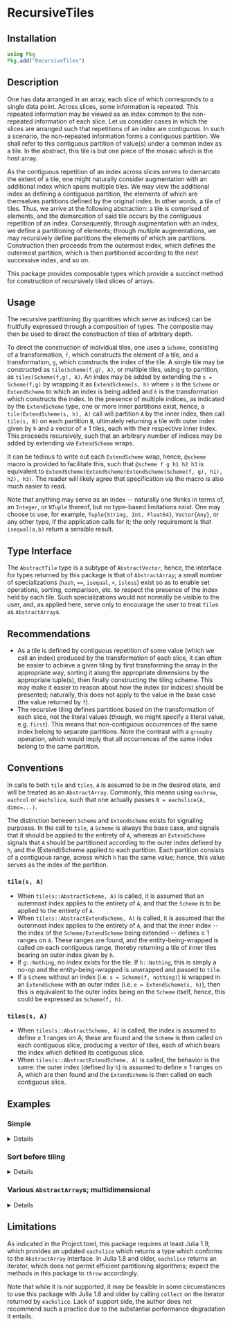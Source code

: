 # RecursiveTiles

## Installation

```julia
using Pkg
Pkg.add("RecursiveTiles")
```

## Description

One has data arranged in an array, each slice of which corresponds to
a single data point.  Across slices, some information is
repeated. This repeated information may be viewed as an index common
to the non-repeated information of each slice. Let us consider cases
in which the slices are arranged such that repetitions of an index
are contiguous. In such a scenario, the non-repeated information forms
a contiguous partition. We shall refer to this contiguous partition of
value(s) under a common index as a tile. In the abstract, this tile is
but one piece of the mosaic which is the host array.

As the contiguous repetition of an index across slices serves to
demarcate the extent of a tile, one might naturally consider
augmentation with an additional index which spans multiple tiles. We
may view the additional index as defining a contiguous partition, the
elements of which are themselves partitions defined by the original
index. In other words, a tile of tiles. Thus, we arrive at the
following abstraction: a tile is comprised of elements, and the
demarcation of said tile occurs by the contiguous repetition of an
index. Consequently, through augmentation with an index, we define a
partitioning of elements; through multiple augmentations, we
may recursively define partitions the elements of which are
partitions. Construction then proceeds from the outermost index, which
defines the outermost partition, which is then partitioned according
to the next successive index, and so on.

This package provides composable types which provide a succinct method
for construction of recursively tiled slices of arrays.

## Usage
The recursive partitioning (by quantities which serve as indices) can
be fruitfully expressed through a composition of types. The composite
may then be used to direct the construction of tiles of arbitrary depth.

To direct the construction of individual tiles, one uses a `Scheme`,
consisting of a transformation, `f`, which constructs the element of a
tile, and a transformation, `g`, which constructs the index of the
tile.  A single tile may be constructed as `tile(Scheme(f,g), A)`, or
multiple tiles, using `g` to partition, as `tiles(Scheme(f,g), A)`.
An index may be added by extending the `s = Scheme(f,g)` by wrapping
it as `ExtendScheme(s, h)` where `s` is the `Scheme` or `ExtendScheme`
to which an index is being added and `h` is the transformation which
constructs the index.  In the presence of multiple indices, as
indicated by the `ExtendScheme` type, one or more inner partitions
exist, hence, a `tile(ExtendScheme(s, h), A)` call will partition `A`
by the inner index, then call `tile(s, B)` on each partition `B`,
ultimately returning a tile with outer index given by `h` and a vector
of ≥ 1 tiles, each with their respective inner index.  This proceeds
recursively, such that an arbitrary number of indices may be added by
extending via `ExtendScheme` wraps.

It can be tedious to write out each `ExtendScheme` wrap, hence,
`@scheme` macro is provided to facilitate this, such that `@scheme f g
h1 h2 h3` is equivalent to
`ExtendScheme(ExtendScheme(ExtendScheme(Scheme(f, g), h1), h2), h3)`.
The reader will likely agree that specification via the macro is also
much easier to read.

Note that anything may serve as an index -- naturally one thinks in
terms of, an `Integer`, or `NTuple` thereof, but no type-based
limitations exist. One may choose to use, for example, `Tuple{String,
Int, Float64}`, `Vector{Any}`, or any other type, if the application
calls for it; the only requirement is that `isequal(a,b)` return a
sensible result.

## Type Interface
The `AbstractTile` type is a subtype of `AbstractVector`, hence,
the interface for types returned by this package is that of
`AbstractArray`; a small number of specializations
(`hash`, `==`, `isequal`, `<`, `isless`) exist so as to enable
set operations, sorting, comparison, etc. to respect the presence of
the index held by each tile. Such specializations would not normally
be visible to the user, and, as applied here, serve only to encourage
the user to treat `Tile`s as `AbstractArray`s.

## Recommendations
- As a tile is defined by contiguous repetition of some value (which
  we call an index) produced by the transformation of each slice,
  it can often be easier to achieve a given tiling
  by first transforming the array in the appropriate way, sorting it
  along the appropriate dimensions by the appropriate tuple(s), then
  finally constructing the tiling scheme. This may make it easier to
  reason about how the index (or indices) should be presented;
  naturally, this does not apply to the value in the base case (the
  value returned by `f`).
- The recursive tiling defines partitions based on the transformation
  of each slice, not the literal values (though, we might specify a
  literal value, e.g. `first`). This means that non-contiguous
  occurrences of the same index belong to separate partitions. Note
  the contrast with a `groupby` operation, which would imply that all
  occurrences of the same index belong to the same partition.

## Conventions
In calls to both `tile` and `tiles`, `A` is assumed to be in the
desired state, and will be treated as an `AbstractArray`. Commonly,
this means using `eachrow`, `eachcol` or `eachslice`, such that one
actually passes `B = eachslice(A, dims=...)`.

The distinction between `Scheme` and `ExtendScheme` exists for
signaling purposes. In the call to `tile`, a `Scheme` is always the
base case, and signals that it should be applied to the entirety of
`A`, whereas an `ExtendScheme` signals that `A` should be partitioned
according to the outer index defined by `h`, and the (Extend)Scheme
applied to each partition. Each partition consists of a contiguous
range, across which `h` has the same value; hence, this value serves
as the index of the partition.
### `tile(s, A)`
- When `tile(s::AbstractScheme, A)` is called, it is assumed that an
  outermost index applies to the entirety of `A`, and that the `Scheme` is
  to be applied to the entirety of `A`.
- When `tile(s::AbstractExtendScheme, A)` is called, it is assumed
  that the outermost index applies to the entirety of `A`, and that
  the inner index -- the index of the `Scheme/ExtendScheme` being
  extended -- defines ≥ 1 ranges on `A`. These ranges are found, and
  the entity-being-wrapped is called on each contiguous range, thereby
  returning a tile of inner tiles bearing an outer index given by `h`.
- If `g::Nothing`, no index exists for the tile. If `h::Nothing`, this
  is simply a no-op and the entity-being-wrapped is unwrapped and
  passed to `tile`.
- If a `Scheme` without an index (i.e. `s = Scheme(f, nothing)`) is
  wrapped in an `ExtendScheme` with an outer index (i.e. `e =
  ExtendScheme(s, h)`), then this is equivalent to the outer index
  being on the `Scheme` itself, hence, this could be expressed as
  `Scheme(f, h)`.
### `tiles(s, A)`
- When `tiles(s::AbstractScheme, A)` is called, the index is
  assumed to define ≥ 1 ranges on A; these are found and the `Scheme`
  is then called on each contiguous slice, producing a vector of
  tiles, each of which bears the index which defined its contiguous
  slice.
- When `tiles(s::AbstractExtendScheme, A)` is called, the behavior is
  the same: the outer index (defined by `h`) is assumed to define ≥ 1
  ranges on A, which are then found and the `ExtendScheme` is then
  called on each contiguous slice.

## Examples
### Simple

<details>
 <summaryClick me!></summary>
<p>

As a simple example, consider a matrix in which the second and third columns contain
indices which may be used to partition the matrix. Under normal circumstances, one
might not use an `f` which is applied to the entire slice, but here we opt for `sum`
as this produces distinct values which aids the illustration.
```julia
julia> second(x) = x[begin+1];

julia> A = [10 1 1
            20 1 1
            30 1 1
            10 2 1
            20 2 1
            30 2 2
            10 3 2
            20 3 2
            10 4 2
            20 4 2];

julia> B = eachrow(A);

julia> s = @scheme sum second last;

# This partitions by `second` only (as the call is via `tile`), yielding
# 4 total tiles.

julia> x = tile(s, B)
4-element Tile{Vector{Tile{Vector{Int64}, Int64, Tuple{Int64}, Int64, 1}}, Tile{Vector{Int64}, Int64, Tuple{Int64}, Int64, 1}, Tuple{Int64}, Int64, 1}:
 [12, 22, 32]
 [13, 23, 34]
 [15, 25]
 [16, 26]

julia> x.I
(1,)

julia> (x...,)
([12, 22, 32], [13, 23, 34], [15, 25], [16, 26])

julia> getproperty.(x, :I)
4-element Vector{Tuple{Int64}}:
 (1,)
 (2,)
 (3,)
 (4,)

# This partitions by `last`, then partitions each resultant slice by `second`,
# yielding 2 tiles, the first of which consists of 2 tiles and and the second
# of which consists of 3 tiles.

julia> xs = tiles(s, B)
2-element Vector{Tile{Vector{Tile{Vector{Int64}, Int64, Tuple{Int64}, Int64, 1}}, Tile{Vector{Int64}, Int64, Tuple{Int64}, Int64, 1}, Tuple{Int64}, Int64, 1}}:
 [[12, 22, 32], [13, 23]]
 [[34], [15, 25], [16, 26]]

julia> getproperty.(xs, :I)
2-element Vector{Tuple{Int64}}:
 (1,)
 (2,)

julia> map(x -> getproperty.(x, :I), xs)
2-element Vector{Vector{Tuple{Int64}}}:
 [(1,), (2,)]
 [(2,), (3,), (4,)]
```
</p>
</details>

### Sort before tiling

<details>
 <summaryClick me! ></summary>
<p>

As an example where it may be necessary to sort the array prior to
tiling, consider the following matrix.
```julia
julia> second(x) = x[begin+1]; third(x) = x[begin+2];

julia> A = [1 7 1 'a'
            1 7 2 'a'
            1 8 1 'b'
            1 8 1 'c'
            2 7 1 'c'
            2 7 1 'a'
            2 7 2 'b'
            2 7 2 'c'
            2 7 2 'b'
            1 8 1 'b'
            1 8 2 'a'
            1 8 2 'c'
            1 7 1 'b'
            1 7 2 'a'
            1 8 3 'a'
            ];

# Here, it is necessary to first sort the array in order to form contiguous repetitions.
# Conversely, if the contiguous repetitions of the original array are intentional,
# then sorting would destroy said structure.
julia> A′ = sortslices(A, dims=1, by=x -> (x[1], x[2], x[3]))
15×4 Matrix{Any}:
 1  7  1  'a'
 1  7  1  'b'
 1  7  2  'a'
 1  7  2  'a'
 1  8  1  'b'
 1  8  1  'c'
 1  8  1  'b'
 1  8  2  'a'
 1  8  2  'c'
 1  8  3  'a'
 2  7  1  'c'
 2  7  1  'a'
 2  7  2  'b'
 2  7  2  'c'
 2  7  2  'b'

julia> s = @scheme last third second first;

julia> B′ = eachrow(A′);

julia> xs = tiles(s, B′)
2-element Vector{Tile{Vector{Tile{Vector{Tile{Vector{Char}, Char, Tuple{Int64}, Int64, 1}}, Tile{Vector{Char}, Char, Tuple{Int64}, Int64, 1}, Tuple{Int64}, Int64, 1}}, Tile{Vector{Tile{Vector{Char}, Char, Tuple{Int64}, Int64, 1}}, Tile{Vector{Char}, Char, Tuple{Int64}, Int64, 1}, Tuple{Int64}, Int64, 1}, Tuple{Int64}, Int64, 1}}:
 [[['a', 'b'], ['a', 'a']], [['b', 'c', 'b'], ['a', 'c'], ['a']]]
 [[['c', 'a'], ['b', 'c', 'b']]]

julia> x1, x2 = xs;

julia> x1
2-element Tile{Vector{Tile{Vector{Tile{Vector{Char}, Char, Tuple{Int64}, Int64, 1}}, Tile{Vector{Char}, Char, Tuple{Int64}, Int64, 1}, Tuple{Int64}, Int64, 1}}, Tile{Vector{Tile{Vector{Char}, Char, Tuple{Int64}, Int64, 1}}, Tile{Vector{Char}, Char, Tuple{Int64}, Int64, 1}, Tuple{Int64}, Int64, 1}, Tuple{Int64}, Int64, 1}:
 [['a', 'b'], ['a', 'a']]
 [['b', 'c', 'b'], ['a', 'c'], ['a']]

julia> x2
1-element Tile{Vector{Tile{Vector{Tile{Vector{Char}, Char, Tuple{Int64}, Int64, 1}}, Tile{Vector{Char}, Char, Tuple{Int64}, Int64, 1}, Tuple{Int64}, Int64, 1}}, Tile{Vector{Tile{Vector{Char}, Char, Tuple{Int64}, Int64, 1}}, Tile{Vector{Char}, Char, Tuple{Int64}, Int64, 1}, Tuple{Int64}, Int64, 1}, Tuple{Int64}, Int64, 1}:
 [['c', 'a'], ['b', 'c', 'b']]

# Let's look at the indices
julia> x1.I, x2.I
((1,), (2,))

julia> getproperty.(x1, :I)
2-element Vector{Tuple{Int64}}:
 (7,)
 (8,)

julia> getproperty.(x2, :I)
1-element Vector{Tuple{Int64}}:
 (7,)

julia> map(x -> getproperty.(x, :I), x1)
2-element Vector{Vector{Tuple{Int64}}}:
 [(1,), (2,)]
 [(1,), (2,), (3,)]

julia> map(x -> getproperty.(x, :I), x2)
1-element Vector{Vector{Tuple{Int64}}}:
 [(1,), (2,)]
```
</p>
</details>

### Various `AbstractArray`s; multidimensional
<details>
 <summaryClick me! ></summary>
<p>

The methods apply are agnostic to the particular subtype of `AbstractArray`, as demonstrated by
the somewhat contrived examples below.
```julia
julia> second(x) = x[begin+1]; third(x) = x[begin+2];

julia> r = -12:12;

julia> A = reshape(r, 5, 5)
5×5 reshape(::UnitRange{Int64}, 5, 5) with eltype Int64:
 -12  -7  -2  3   8
 -11  -6  -1  4   9
 -10  -5   0  5  10
  -9  -4   1  6  11
  -8  -3   2  7  12

julia> B = eachcol(A);

julia> s = @scheme sum signbit ∘ third;

julia> xs = tiles(s, B)
2-element Vector{Tile{Vector{Int64}, Int64, Tuple{Bool}, Bool, 1}}:
 [-50, -25]
 [0, 25, 50]

julia> x1, x2 = xs;

julia> x1
2-element Tile{Vector{Int64}, Int64, Tuple{Bool}, Bool, 1}:
 -50
 -25

julia> x2
3-element Tile{Vector{Int64}, Int64, Tuple{Bool}, Bool, 1}:
  0
 25
 50

julia> x1.I, x2.I
((true,), (false,))

julia> using OffsetArrays

julia> oA = reshape(r, -2:2, -3:1)
5×5 OffsetArray(reshape(::UnitRange{Int64}, 5, 5), -2:2, -3:1) with eltype Int64 with indices -2:2×-3:1: -12  -7  -2  3   8
 -11  -6  -1  4   9
 -10  -5   0  5  10
  -9  -4   1  6  11
  -8  -3   2  7  12

julia> ob = eachcol(oA);

julia> xs == tiles(s, oB)
true

# More than one dimension; this keeps the partition function simple for clarity

julia> r = -13:13
-13:13

julia> A = reshape(r, 3, 3,3)
3×3×3 reshape(::UnitRange{Int64}, 3, 3, 3) with eltype Int64:
[:, :, 1] =
 -13  -10  -7
 -12   -9  -6
 -11   -8  -5

[:, :, 2] =
 -4  -1  2
 -3   0  3
 -2   1  4

[:, :, 3] =
 5   8  11
 6   9  12
 7  10  13

julia> B = eachslice(A, dims=(2,3))
3×3 Slices{Base.ReshapedArray{Int64, 3, UnitRange{Int64}, Tuple{}}, Tuple{Colon, Int64, Int64}, Tuple{Base.OneTo{Int64}, Base.OneTo{Int64}}, SubArray{Int64, 1, Base.ReshapedArray{Int64, 3, UnitRange{Int64}, Tuple{}}, Tuple{Base.Slice{Base.OneTo{Int64}}, Int64, Int64}, true}, 2}:
 [-13, -12, -11]  [-4, -3, -2]  [5, 6, 7]
 [-10, -9, -8]    [-1, 0, 1]    [8, 9, 10]
 [-7, -6, -5]     [2, 3, 4]     [11, 12, 13]

julia> s = @scheme sum signbit ∘ second;

julia> xs = tiles(s, B)
2-element Vector{Tile{Vector{Int64}, Int64, Tuple{Bool}, Bool, 1}}:
 [-36, -27, -18, -9]
 [0, 9, 18, 27, 36]

julia> x1, x2 = xs;

julia> x1 == sum.(B[1:4])
true

julia> x2 == sum.(B[5:9])
true

julia> vcat(xs...) == vec(sum(A, dims=1))
true

# And one last example, just for fun

julia> s = @scheme sum x -> abs(sum(x)) > 9;

julia> xs = tiles(s, B)
3-element Vector{Tile{Vector{Int64}, Int64, Tuple{Bool}, Bool, 1}}:
 [-36, -27, -18]
 [-9, 0, 9]
 [18, 27, 36]

julia> getproperty.(xs, :I)
3-element Vector{Tuple{Bool}}:
 (1,)
 (0,)
 (1,)

julia> x1, x2, x3 = xs;

julia> x1 == sum.(B[1:3])
true

julia> x2 == sum.(B[4:6])
true

julia> x3 == sum.(B[7:9])
true

julia> vcat(xs...) == vec(sum(A, dims=1))
true
```
</p>
</details>

## Limitations
As indicated in the Project.toml, this package requires at least Julia
1.9, which provides an updated `eachslice` which returns a type which
conforms to the `AbstractArray` interface.  In Julia 1.8 and older,
`eachslice` returns an iterator, which does not permit efficient
partitioning algorithms; expect the methods in this package to `throw`
accordingly.

Note that while it is *not* supported, it may be feasible in some
circumstances to use this package with Julia 1.8 and older by calling
`collect` on the iterator returned by `eachslice`. Lack of support
side, the author does not recommend such a practice due to the
substantial performance degradation it entails.
